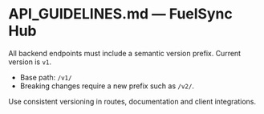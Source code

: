 # API_GUIDELINES.md — FuelSync Hub

All backend endpoints must include a semantic version prefix. Current version is `v1`.

- Base path: `/v1/`
- Breaking changes require a new prefix such as `/v2/`.

Use consistent versioning in routes, documentation and client integrations.
